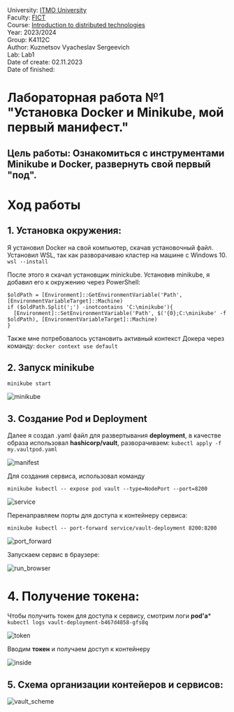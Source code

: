 University: [ITMO University](https://itmo.ru/ru/) \
Faculty: [FICT](https://fict.itmo.ru) \
Course: [Introduction to distributed technologies](https://github.com/itmo-ict-faculty/introduction-to-distributed-technologies) \
Year: 2023/2024\
Group: K4112C\
Author: Kuznetsov Vyacheslav Sergeevich \
Lab: Lab1 \
Date of create: 02.11.2023 \
Date of finished: 

# Лабораторная работа №1 "Установка Docker и Minikube, мой первый манифест."
## Цель работы: Ознакомиться с инструментами Minikube и Docker, развернуть свой первый "под".

# Ход работы

## 1. Установка окружения:
Я установил Docker на свой компьютер, скачав установочный файл.
Установил WSL, так как разворачиваю кластер на машине с Windows 10.
```wsl --install```

После этого я скачал установщик minickube.
Установив minikube, я добавил его к окружению через PowerShell:
```
$oldPath = [Environment]::GetEnvironmentVariable('Path', [EnvironmentVariableTarget]::Machine)
if ($oldPath.Split(';') -inotcontains 'C:\minikube'){
  [Environment]::SetEnvironmentVariable('Path', $('{0};C:\minikube' -f $oldPath), [EnvironmentVariableTarget]::Machine)
}
```
Также мне потребовалось установить активный контекст Докера через команду:
```docker context use default```

## 2. Запуск minikube
```
minikube start
```

![minikube](img/1.PNG) 

## 3. Создание Pod и Deployment 
Далее я создал .yaml файл для развертывания **deployment**, в качестве образа использовал **hashicorp/vault**, разворачиваем:
```kubectl apply -f my.vaultpod.yaml```

![manifest](img/6.PNG) 

Для создания сервиса, использовал команду
```
minikube kubectl -- expose pod vault --type=NodePort --port=8200
```

![service](img/7.PNG) 

Перенаправляем порты для доступа к контейнеру сервиса:
```
minikube kubectl -- port-forward service/vault-deployment 8200:8200
```
![port_forward](img/8.PNG)

Запускаем сервис в браузере:

![run_browser](img/9.PNG)

# 4. Получение токена:
Чтобы получить токен для доступа к сервису, смотрим логи **pod'а***
``` kubectl logs vault-deployment-b467d4858-gfs8q```

![token](img/10.PNG)

Вводим **токен** и получаем доступ к контейнеру

![inside](img/11.PNG)

## 5. Схема организации контейеров и сервисов:

![vault_scheme](img/scheme.png)








